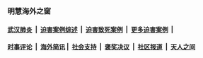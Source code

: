 
### 明慧海外之窗

####  [武汉肺炎](indexes/365.md?t=05091500) &nbsp;|&nbsp;  [迫害案例综述](indexes/328.md?t=05091500) &nbsp;|&nbsp; [迫害致死案例](indexes/277.md?t=05091500)  &nbsp;|&nbsp; [更多迫害案例](indexes/81.md?t=05091500)  &nbsp;|&nbsp; 
####  [时事评论](indexes/19.md?t=05091500) &nbsp;|&nbsp; [海外简讯](indexes/245.md?t=05091500)&nbsp;|&nbsp;  [社会支持](indexes/140.md?t=05091500) &nbsp;|&nbsp; [褒奖决议](indexes/282.md?t=05091500) &nbsp;|&nbsp; [社区报道](indexes/91.md?t=05091500)  &nbsp;|&nbsp; [天人之间](indexes/78.md?t=05091500) 

